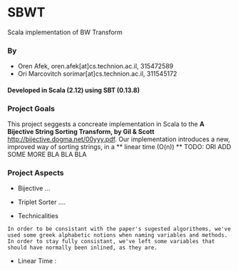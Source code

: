 # SBWT
Scala implementation of BW Transform

### By
* Oren Afek, oren.afek[at]cs.technion.ac.il, 315472589
* Ori Marcovitch sorimar[at]cs.technion.ac.il, 311545172

#### Developed in Scala (2.12) using SBT (0.13.8)

### Project Goals
This project seggests a concreate implementation in Scala to the **A Bijective String Sorting Transform, by Gil & Scott** http://bijective.dogma.net/00yyy.pdf.
Our implementation introduces a new, improved way of sorting strings, in a ** linear time (O(n)) **
 TODO: ORI ADD SOME MORE BLA BLA BLA
 
 
### Project Aspects 

* Bijective ...

* Triplet Sorter ....

* Technicalities

`In order to be consistant with the paper's sugested algorithems, we've used some greek alphabetic notions when naming variables and methods. In order to stay fully consistant, we've left some variables that should have normally been inlined, as they are. `

* Linear Time : 

